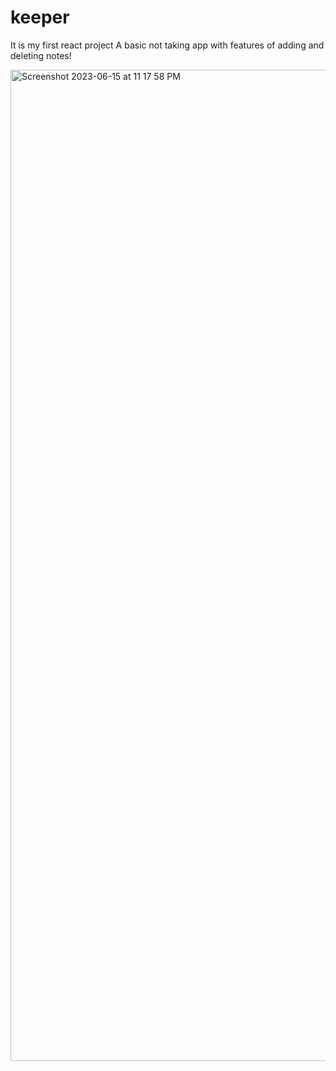 # keeper
It is my first react project 
A basic not taking app with features of adding and deleting notes!

<img width="1586" alt="Screenshot 2023-06-15 at 11 17 58 PM" src="https://github.com/chakshukhanna99/keeper/assets/103903052/433632a3-f546-4a3c-ad0d-59916185c359">
